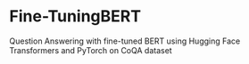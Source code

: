 # Fine-TuningBERT
Question Answering with fine-tuned BERT using Hugging Face Transformers and PyTorch on CoQA dataset
